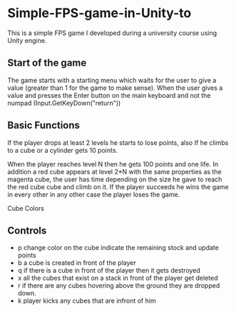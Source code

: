 # Simple-FPS-game-in-Unity-to
This is a simple FPS game I developed during a university course using Unity engine.


## Start of the game
The game starts with a starting menu which waits for the user to give a value (greater than 1 for the game to make sense). When the user gives a value and presses the Enter button on the main keyboard and not the numpad (Input.GetKeyDown("return"))  

## Basic Functions
If the player drops at least 2 levels he starts to lose points, also
If he climbs to a cube or a cylinder gets 10 points. 

When the player reaches level N then he gets 100 points and one life. In addition 
a red cube appears at level 2*N with the same properties as the magenta cube, 
the user has time depending on the size he gave to reach the red cube 
cube and climb on it. If the player succeeds he wins the game in every other 
in any other case the player loses the game.

Cube Colors

## Controls
- p change color on the cube indicate the remaining stock and update points
- b a cube is created in front of the player
- q if there is a cube in front of the player then it gets destroyed
- x all the cubes that exist on a stack in front of the player get deleted
- r if there are any cubes hovering above the ground they are dropped down.
- k player kicks any cubes that are infront of him

